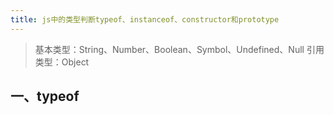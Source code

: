 ```yaml
---
title: js中的类型判断typeof、instanceof、constructor和prototype
---
```


>基本类型：String、Number、Boolean、Symbol、Undefined、Null 
>引用类型：Object


## 一、typeof
